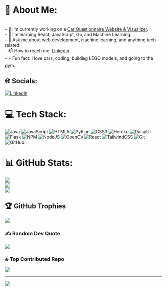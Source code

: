 # 💫 About Me:
<br>- 🔭 I’m currently working on a [Car Questionnaire Website & Visualizer](https://github.com/MrkAnthony/Car).<br>- 🌱 I’m learning React, JavaScript, Go, and Machine Learning.<br>- 💬 Ask me about web development, machine learning, and anything tech-related!<br>- 📫 How to reach me: [LinkedIn](https://www.linkedin.com/in/mark-anthony-delva-914194294/)<br>- ⚡ Fun fact: I love cars, coding, building LEGO models, and going to the gym.


## 🌐 Socials:
[![LinkedIn](https://img.shields.io/badge/LinkedIn-%230077B5.svg?logo=linkedin&logoColor=white)](https://linkedin.com/in/www.linkedin.com/in/mark-anthony-delva-914194294) 

# 💻 Tech Stack:
![Java](https://img.shields.io/badge/java-%23ED8B00.svg?style=plastic&logo=openjdk&logoColor=white) ![JavaScript](https://img.shields.io/badge/javascript-%23323330.svg?style=plastic&logo=javascript&logoColor=%23F7DF1E) ![HTML5](https://img.shields.io/badge/html5-%23E34F26.svg?style=plastic&logo=html5&logoColor=white) ![Python](https://img.shields.io/badge/python-3670A0?style=plastic&logo=python&logoColor=ffdd54) ![CSS3](https://img.shields.io/badge/css3-%231572B6.svg?style=plastic&logo=css3&logoColor=white) ![Heroku](https://img.shields.io/badge/heroku-%23430098.svg?style=plastic&logo=heroku&logoColor=white) ![DaisyUI](https://img.shields.io/badge/daisyui-5A0EF8?style=plastic&logo=daisyui&logoColor=white) ![Flask](https://img.shields.io/badge/flask-%23000.svg?style=plastic&logo=flask&logoColor=white) ![NPM](https://img.shields.io/badge/NPM-%23CB3837.svg?style=plastic&logo=npm&logoColor=white) ![NodeJS](https://img.shields.io/badge/node.js-6DA55F?style=plastic&logo=node.js&logoColor=white) ![OpenCV](https://img.shields.io/badge/opencv-%23white.svg?style=plastic&logo=opencv&logoColor=white) ![React](https://img.shields.io/badge/react-%2320232a.svg?style=plastic&logo=react&logoColor=%2361DAFB) ![TailwindCSS](https://img.shields.io/badge/tailwindcss-%2338B2AC.svg?style=plastic&logo=tailwind-css&logoColor=white) ![Git](https://img.shields.io/badge/git-%23F05033.svg?style=plastic&logo=git&logoColor=white) ![GitHub](https://img.shields.io/badge/github-%23121011.svg?style=plastic&logo=github&logoColor=white)
# 📊 GitHub Stats:
![](https://github-readme-stats.vercel.app/api?username=MrkAnthony&theme=vue-dark&hide_border=true&include_all_commits=true&count_private=true)<br/>
![](https://github-readme-streak-stats.herokuapp.com/?user=MrkAnthony&theme=vue-dark&hide_border=true)<br/>
![](https://github-readme-stats.vercel.app/api/top-langs/?username=MrkAnthony&theme=vue-dark&hide_border=true&include_all_commits=true&count_private=true&layout=compact)

## 🏆 GitHub Trophies
![](https://github-profile-trophy.vercel.app/?username=MrkAnthony&theme=darcula&no-frame=false&no-bg=true&margin-w=4)

### ✍️ Random Dev Quote
![](https://quotes-github-readme.vercel.app/api?type=horizontal&theme=dark)

### 🔝 Top Contributed Repo
![](https://github-contributor-stats.vercel.app/api?username=MrkAnthony&limit=5&theme=vue-dark&combine_all_yearly_contributions=true)

---
[![](https://visitcount.itsvg.in/api?id=MrkAnthony&icon=2&color=3)](https://visitcount.itsvg.in)

<!-- Proudly created with GPRM ( https://gprm.itsvg.in ) -->
